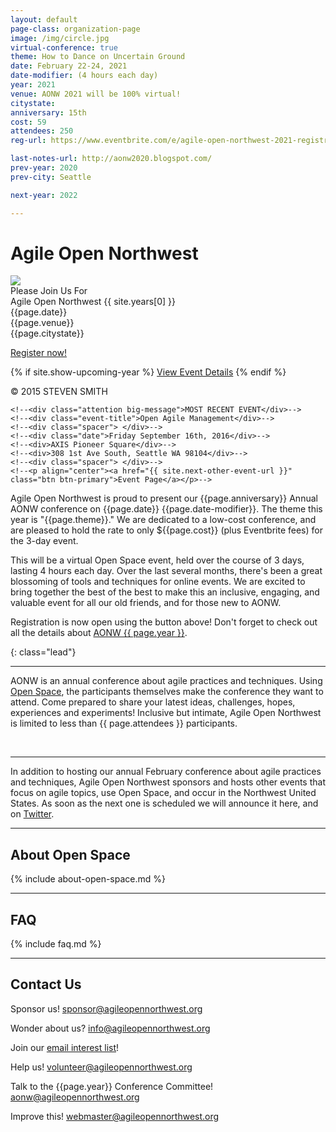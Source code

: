 ```yaml
---
layout: default
page-class: organization-page
image: /img/circle.jpg
virtual-conference: true
theme: How to Dance on Uncertain Ground
date: February 22-24, 2021
date-modifier: (4 hours each day)
year: 2021
venue: AONW 2021 will be 100% virtual!
citystate: 
anniversary: 15th
cost: 59
attendees: 250
reg-url: https://www.eventbrite.com/e/agile-open-northwest-2021-registration-126733030907

last-notes-url: http://aonw2020.blogspot.com/
prev-year: 2020
prev-city: Seattle

next-year: 2022

---
```


<h1 id="about_us">Agile Open Northwest <small></small></h1>

<div class="banner homepage-banner">
  <img src="/img/circle.jpg" class="background"/>
  <div class="darken"></div>
  <div class="words">
    <!--<div class="attention big-message">We Hope You Enjoyed</div>-->
    <div class="attention big-message">Please Join Us For</div>
    <div class="event-title">Agile Open Northwest {{ site.years[0] }}</div>
    <div class="spacer"> </div>
    <div class="date">{{page.date}}</div>
    <div>{{page.venue}}</div>
    <div>{{page.citystate}}</div>
    <div class="spacer"> </div>
    
   <a href="{{ page.reg-url }}" target="_blank" class="btn btn-primary">Register now!</a>

<!--
    <a href="" target="_blank" class="btn btn-primary">Stay Tuned - Registration Opens Today at 11:16 am!</a>
    <a href="" class="btn btn-primary">All Finished!</a>
    <a href="" class="btn btn-primary">Registration Opens Soon - Please Check Back!</a>
    <a href="{{ page.reg-url }}" target="_blank" class="btn btn-primary">Registration full - click here to join the Waitlist</a>
-->

   {% if site.show-upcoming-year %}
     <a href="/{{ site.years[0] }}">View Event Details</a>
   {% endif %}
  </div>
  <div class="attribution">&copy; 2015 STEVEN SMITH</div>
</div>

<!--<div class="banner homepage-banner">-->
  <!--<img src="/img/circle.jpg" class="background"/>-->
  <!--<div class="darken"></div>-->
  <!--<div class="words">-->
    <!--<div class="attention big-message">MOST RECENT EVENT</div>-->
    <!--<div class="event-title">Open Agile Management</div>-->
    <!--<div class="spacer"> </div>-->
    <!--<div class="date">Friday September 16th, 2016</div>-->
    <!--<div>AXIS Pioneer Square</div>-->
    <!--<div>308 1st Ave South, Seattle WA 98104</div>-->
    <!--<div class="spacer"> </div>-->
    <!--<p align="center"><a href="{{ site.next-other-event-url }}" class="btn btn-primary">Event Page</a></p>-->
  <!--</div>-->
  <!--<div class="attribution">&copy; 2015 STEVEN SMITH</div>-->
<!--</div>-->

<p>Agile Open Northwest is proud to present our {{page.anniversary}} Annual AONW conference 
on {{page.date}} {{page.date-modifier}}<!--at the {{page.venue}} in {{page.citystate}}-->. 
The theme this year is "{{page.theme}}." We are dedicated to a low-cost conference, and are pleased to hold the rate to only 
${{page.cost}} (plus Eventbrite fees) for the 3-day event. 
</p>
<p>
This will be a virtual Open Space event, held over the course of 3 days, lasting 4 hours each day. Over the last several months, there's 
been a great blossoming of tools and techniques 
for online events. We are excited to bring together the best of the best to make this an inclusive, engaging, and valuable event 
for all our old friends, and for those new to AONW.
</p>

<!--
<p>Thank you to all who attended AONW {{ page.prev-year }} in {{ page.prev-city }}. You can still view the <a href="{{ page.last-notes-url }}">session notes</a> or other details 
 about the <a href="/{{ page.prev-year }}">{{ page.prev-year }} conference</a>. More information about AONW {{page.next-year}}
 will be posted here when it is available.
</p>  
-->

<p>
Registration is now open using the button above! Don't forget to check out all the details about <a href="/{{ page.year }}">AONW {{ page.year }}</a>.
<!--

Registration will open on this page on 11/16 at 11:16 am.
More information will be available soon. Please check back regularly.

The event is currently sold out, but you can still <a href="{{ page.reg-url }}" target="_blank">join the waitlist</a>. Check out all the details about the {{ page.year }} conference <a href="/{{ page.year }}">here</a>.
-->
</p>

<p>You can also follow us on <a href="http://twitter.com/aonw">Twitter</a> or join our
<a href="mailto:info@AgileOpenNorthwest.org?subject=Please%20add%20me%20to%20the%20AONW%20interest%20list&amp;body=Please%20add%20my%20email%20address%20to%20the%20AONW%20interest%20list!">email interest list</a>
 to stay up to date with all the latest info. 
</p>

<!--<div>
  <p>Our next annual conference will be AONW {{page.year}} in {{page.citystate}}, to be held in February {{page.year}}. Keep
  an eye on this page for further details, or follow us on
  <a href="http://twitter.com/aonw">Twitter</a> or join our
  <a href="mailto:info@AgileOpenNorthwest.org?subject=Please%20add%20me%20to%20the%20AONW%20interest%20list&amp;body=Please%20add%20my%20email%20address%20to%20the%20AONW%20interest%20list!">email interest list</a>
  to stay up to date with all the latest info.
  </p>
</div>-->
{: class="lead"}

---
AONW is an annual conference about agile practices and techniques. Using [Open Space](#about_open_space), the participants themselves
make the conference they want to attend. Come prepared to share your latest ideas, challenges, hopes, experiences and experiments! Inclusive but intimate,
Agile Open Northwest is limited to less than {{ page.attendees }} participants.

<div class="faces-5">
  <img src="/img/faces/a.jpg" alt="" class="face" />
  <img src="/img/faces/b.jpg" alt="" class="face" />
  <img src="/img/faces/c.jpg" alt="" class="face" />
  <img src="/img/faces/d.jpg" alt="" class="face" />
  <img src="/img/faces/e.jpg" alt="" class="face" />
</div>

----
In addition to hosting our annual February conference about agile practices and techniques, Agile Open Northwest sponsors and hosts other events that
focus on agile topics, use Open Space, and occur in the Northwest United States. As soon as the next one is scheduled we will announce it here,
and on <a href="http://twitter.com/aonw">Twitter</a>.
<!--One of these recently finished! {{ site.last-other-event-fullname }} was 
a one-day event held on Friday, September 16th, 2016 at the AXIS Pioneer Square in Seattle. You can find more details about the event, including the 
session notes, [here]({{ site.last-other-event-url }}). 
-->

<hr class="section"/>
<h2 id="about_open_space">About Open Space</h2>

{% include about-open-space.md %}


<hr class="section"/>
<h2 id="faq">FAQ</h2>

{% include faq.md %}


<hr class="section"/>
<h2 id="contact_us">Contact Us</h2>

Sponsor us!
[sponsor@agileopennorthwest.org](mailto:sponsor@agileopennorthwest.org)

Wonder about us?
[info@agileopennorthwest.org](mailto:info@agileopennorthwest.org)

Join our
[email interest list](mailto:info@AgileOpenNorthwest.org?subject=Please%20add%20me%20to%20the%20AONW%20interest%20list&amp;body=Please%20add%20my%20email%20address%20to%20the%20AONW%20interest%20list%20so%20I%20can%20be%20the%20first%20to%20hear%20the%20details!)!

Help us!
[volunteer@agileopennorthwest.org](mailto:volunteer@agileopennorthwest.org)

Talk to the {{page.year}} Conference Committee!
[aonw@agileopennorthwest.org](mailto:aonw@agileopennorthwest.org)

Improve this!
[webmaster@agileopennorthwest.org](mailto:webmaster@agileopennorthwest.org)
